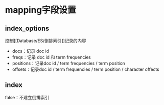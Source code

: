 # mapping字段设置

## index_options

控制[[Database/ES/倒排索引]]记录的内容

- docs：记录 doc id
- freqs：记录 doc id 和 term frequencies
- positions：记录doc id / term frequencies / term position
- offsets：记录doc id / term frequencies / term position / character offects


## index

false：不建立倒排索引

